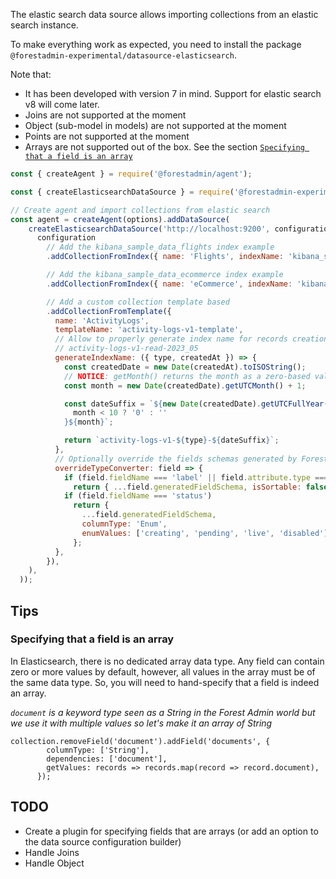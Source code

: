 The elastic search data source allows importing collections from an elastic search instance.

To make everything work as expected, you need to install the package `@forestadmin-experimental/datasource-elasticsearch`.

Note that:

- It has been developed with version 7 in mind. Support for elastic search v8 will come later.
- Joins are not supported at the moment
- Object (sub-model in models) are not supported at the moment
- Points are not supported at the moment
- Arrays are not supported out of the box. See the section [`Specifying that a field is an array`](#Tips)

```javascript
const { createAgent } = require('@forestadmin/agent');

const { createElasticsearchDataSource } = require('@forestadmin-experimental/datasource-elasticsearch');

// Create agent and import collections from elastic search
const agent = createAgent(options).addDataSource(
    createElasticsearchDataSource('http://localhost:9200', configuration =>
      configuration
        // Add the kibana_sample_data_flights index example
        .addCollectionFromIndex({ name: 'Flights', indexName: 'kibana_sample_data_flights' })

        // Add the kibana_sample_data_ecommerce index example
        .addCollectionFromIndex({ name: 'eCommerce', indexName: 'kibana_sample_data_ecommerce' })

        // Add a custom collection template based
        .addCollectionFromTemplate({
          name: 'ActivityLogs',
          templateName: 'activity-logs-v1-template',
          // Allow to properly generate index name for records creation based on custom logic
          // activity-logs-v1-read-2023_05
          generateIndexName: ({ type, createdAt }) => {
            const createdDate = new Date(createdAt).toISOString();
            // NOTICE: getMonth() returns the month as a zero-based value
            const month = new Date(createdDate).getUTCMonth() + 1;

            const dateSuffix = `${new Date(createdDate).getUTCFullYear()}_${
              month < 10 ? '0' : ''
            }${month}`;

            return `activity-logs-v1-${type}-${dateSuffix}`;
          },
          // Optionally override the fields schemas generated by Forest
          overrideTypeConverter: field => {
            if (field.fieldName === 'label' || field.attribute.type === 'text')
              return { ...field.generatedFieldSchema, isSortable: false };
            if (field.fieldName === 'status')
              return {
                ...field.generatedFieldSchema,
                columnType: 'Enum',
                enumValues: ['creating', 'pending', 'live', 'disabled'],
              };
          },
        }),
    ),
  ));
```

## Tips

### Specifying that a field is an array

In Elasticsearch, there is no dedicated array data type. Any field can contain zero or more values by default, however, all values in the array must be of the same data type.
So, you will need to hand-specify that a field is indeed an array.

_`document` is a keyword type seen as a String in the Forest Admin world but we use it with multiple values so let's make it an array of String_

```
collection.removeField('document').addField('documents', {
        columnType: ['String'],
        dependencies: ['document'],
        getValues: records => records.map(record => record.document),
      });
```

## TODO

- Create a plugin for specifying fields that are arrays (or add an option to the data source configuration builder)
- Handle Joins
- Handle Object
